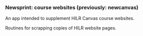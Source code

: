 ### Newsprint: course websites (previously: newcanvas)

An app intended to supplement HILR Canvas course websites.

Routines for scrapping copies of HILR website pages.
